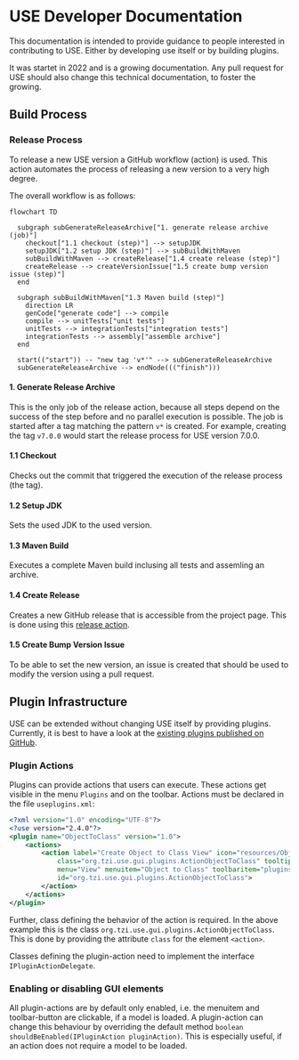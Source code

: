 # USE Developer Documentation

This documentation is intended to provide guidance to people interested
in contributing to USE. Either by developing use itself or by building plugins.

It was startet in 2022 and is a growing documentation. Any pull request for USE should
also change this technical documentation, to foster the growing.

## Build Process

### Release Process

To release a new USE version a GitHub workflow (action) is used.
This action automates the process of releasing a new version to a very high degree.

The overall workflow is as follows:

```mermaid
flowchart TD
  
  subgraph subGenerateReleaseArchive["1. generate release archive (job)"]
    checkout["1.1 checkout (step)"] --> setupJDK
    setupJDK["1.2 setup JDK (step)"] --> subBuildWithMaven
    subBuildWithMaven --> createRelease["1.4 create release (step)"]
    createRelease --> createVersionIssue["1.5 create bump version issue (step)"]
  end

  subgraph subBuildWithMaven["1.3 Maven build (step)"]
    direction LR
    genCode["generate code"] --> compile
    compile --> unitTests["unit tests"]
    unitTests --> integrationTests["integration tests"]
    integrationTests --> assembly["assemble archive"]
  end

  start(("start")) -- "new tag 'v*'" --> subGenerateReleaseArchive
  subGenerateReleaseArchive --> endNode((("finish")))
```

#### 1. Generate Release Archive

This is the only job of the release action, because all steps depend on the success of the step before and no parallel execution is possible. The job is started after a tag matching the pattern `v*` is created. For example, creating the tag `v7.0.0` would start the release process for USE version 7.0.0.

#### 1.1 Checkout

Checks out the commit that triggered the execution of the release process (the tag).

#### 1.2 Setup JDK

Sets the used JDK to the used version.

#### 1.3 Maven Build

Executes a complete Maven build inclusing all tests and assemling an archive.

#### 1.4 Create Release

Creates a new GitHub release that is accessible from the project page.
This is done using this [release action](https://github.com/ncipollo/release-action).

#### 1.5 Create Bump Version Issue

To be able to set the new version, an issue is created that should be used to modify the version using a pull request.

## Plugin Infrastructure

USE can be extended without changing USE itself by providing plugins.
Currently, it is best to have a look at the
[existing plugins published on GitHub](https://github.com/useocl/use_plugins).

### Plugin Actions

Plugins can provide actions that users can execute. These actions get visible in the menu `Plugins` and 
on the toolbar. Actions must be declared in the file `useplugins.xml`:

```xml
<?xml version="1.0" encoding="UTF-8"?>
<?use version="2.4.0"?>
<plugin name="ObjectToClass" version="1.0">
    <actions>
		<action label="Create Object to Class View" icon="resources/ObjectToClassView.gif"
			class="org.tzi.use.gui.plugins.ActionObjectToClass" tooltip="Create Object to Class View"
			menu="View" menuitem="Object to Class" toolbaritem="plugins"
			id="org.tzi.use.gui.plugins.ActionObjectToClass">
		</action>
	</actions>
</plugin>
```

Further, class defining the behavior of the action is required. In the above example this is the class
`org.tzi.use.gui.plugins.ActionObjectToClass`. This is done by providing the attribute `class` for the
element `<action>`.

Classes defining the plugin-action need to implement the interface `IPluginActionDelegate`.

### Enabling or disabling GUI elements

All plugin-actions are by default only enabled, i.e. the menuitem and toolbar-button are clickable, if
a model is loaded. A plugin-action can change this behaviour by overriding the default method
```boolean shouldBeEnabled(IPluginAction pluginAction)```.
This is especially useful, if an action does not require a model to be loaded.  
